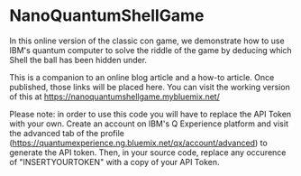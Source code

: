 # NanoQuantumShellGame

In this online version of the classic con game, we demonstrate how to use IBM's quantum computer to solve the riddle of the game by deducing which Shell the ball has been hidden under.

This is a companion to an online blog article and a how-to article. Once published, those links will be placed here.
You can visit the working version of this at https://nanoquantumshellgame.mybluemix.net/

Please note: in order to use this code you will have to replace the API Token with your own. Create an account on IBM's Q Experience platform and visit the advanced tab of the profile (https://quantumexperience.ng.bluemix.net/qx/account/advanced) to generate the API token. Then, in your source code, replace any occurence of "INSERTYOURTOKEN" with a copy of your API Token.
